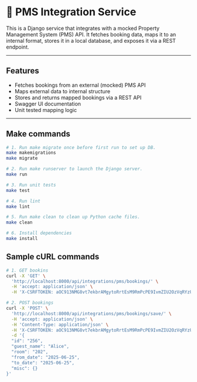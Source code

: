 # 🏨 PMS Integration Service

This is a Django service that integrates with a mocked Property Management System (PMS) API. It fetches booking data, maps it to an internal format, stores it in a local database, and exposes it via a REST endpoint.

---

## Features

- Fetches bookings from an external (mocked) PMS API
- Maps external data to internal structure
- Stores and returns mapped bookings via a REST API
- Swagger UI documentation
- Unit tested mapping logic

---

## Make commands
```bash
# 1. Run make migrate once before first run to set up DB.
make makemigrations
make migrate

# 2. Run make runserver to launch the Django server.
make run

# 3. Run unit tests
make test

# 4. Run lint
make lint

# 5. Run make clean to clean up Python cache files.
make clean

# 6. Install dependencies
make install
```

## Sample cURL commands
```bash
# 1. GET bookins
curl -X 'GET' \
  'http://localhost:8000/api/integrations/pms/bookings/' \
  -H 'accept: application/json' \
  -H 'X-CSRFTOKEN: aOC913NMG8vt7ekbrAMgytoRrtEsM9RmPcPE9IvmZIU2OzVqRYzUVJ665uJclz8v'

# 2. POST bookings
curl -X 'POST' \
  'http://localhost:8000/api/integrations/pms/bookings/save/' \
  -H 'accept: application/json' \
  -H 'Content-Type: application/json' \
  -H 'X-CSRFTOKEN: aOC913NMG8vt7ekbrAMgytoRrtEsM9RmPcPE9IvmZIU2OzVqRYzUVJ665uJclz8v' \
  -d '{
  "id": "256",
  "guest_name": "Alice",
  "room": "202",
  "from_date": "2025-06-25",
  "to_date": "2025-06-25",
  "misc": {}
}'
```
